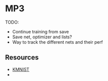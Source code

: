 # MP3

TODO:

- Continue training from save
- Save net, optimizer and lists?
- Way to track the different nets and their perf


## Resources
- [KMNIST](https://github.com/rois-codh/kmnist)
- 